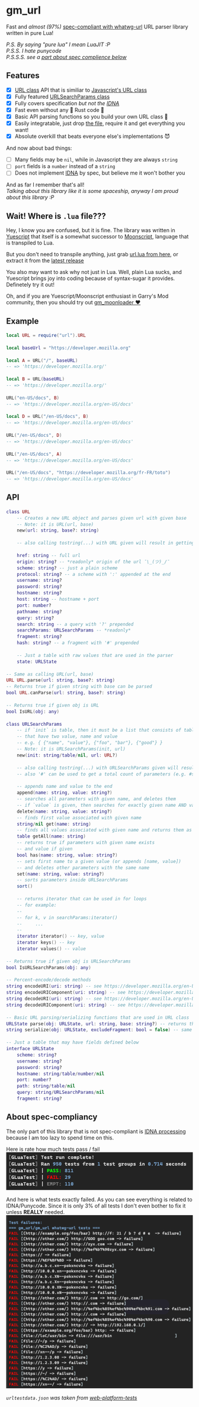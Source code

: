 # gm_url
Fast and *almost (97%)* [spec-compliant with whatwg-url](https://url.spec.whatwg.org/) URL parser library written in pure Lua! 

*P.S. By saying "pure lua" I mean LuaJIT :P*
<br>
*P.S.S. I hate punycode*
<br>
*P.S.S.S. see a [part about spec complience below](#about-spec-compliancy)*

## Features
- [x] [URL class](https://url.spec.whatwg.org/#url-class) API that is similiar to [Javascript's URL class](https://developer.mozilla.org/en-US/docs/Web/API/URL)
- [x] Fully featured [URLSearchParams class](https://url.spec.whatwg.org/#interface-urlsearchparams)
- [x] Fully covers specification *but not the [IDNA](https://www.unicode.org/reports/tr46/tr46-31.html)*
- [x] Fast even without any 🦀 Rust code 🚀
- [x] Basic API parsing functions so you build your own URL class 💪
- [x] Easily integratable, just drop [the file](url.yue), require it and get everything you want!
- [x] Absolute overkill that beats everyone else's implementations 😈

And now about bad things:
- [ ] Many fields may be `nil`, while in Javascript they are always `string`
- [ ] `port` fields is a `number` instead of a `string`
- [ ] Does not implement [IDNA](https://www.unicode.org/reports/tr46/tr46-31.html) by spec, but believe me it won't bother you

And as far I remember that's all!
<br>
*Talking about this library like it is some spaceship, anyway I am proud about this library :P*

## Wait! Where is `.lua` file???
Hey, I know you are confused, but it is fine. The library was written in [Yuescript](https://github.com/pigpigyyy/Yuescript)
that itself is a somewhat successor to [Moonscript](https://github.com/leafo/moonscript), language that is transpiled to Lua.

But you don't need to transpile anything, just grab [url.lua from here](https://github.com/Pika-Software/gm_url/blob/lua/url.lua), or extract it from the [latest release](https://github.com/Pika-Software/gm_url/releases/latest)

You also may want to ask why not just in Lua. Well, plain Lua sucks, and Yuescript brings joy into coding because of syntax-sugar
it provides. Definetely try it out!

Oh, and if you are Yuescript/Moonscript enthusiast in Garry's Mod community, then you should try out [gm_moonloader ❤️](https://github.com/Pika-Software/gm_moonloader)

## Example
```lua
local URL = require("url").URL

local baseUrl = "https://developer.mozilla.org"

local A = URL("/", baseURL)
-- => 'https://developer.mozilla.org/'

local B = URL(baseURL)
-- => 'https://developer.mozilla.org/'

URL("en-US/docs", B)
-- => 'https://developer.mozilla.org/en-US/docs'

local D = URL("/en-US/docs", B)
-- => 'https://developer.mozilla.org/en-US/docs'

URL("/en-US/docs", D)
-- => 'https://developer.mozilla.org/en-US/docs'

URL("/en-US/docs", A)
-- => 'https://developer.mozilla.org/en-US/docs'

URL("/en-US/docs", "https://developer.mozilla.org/fr-FR/toto")
-- => 'https://developer.mozilla.org/en-US/docs'
```

## API
```lua
class URL
    -- Creates a new URL object and parses given url with given base
    -- Note: it is URL(url, base)
    new(url: string, base?: string)
    
    -- also calling tostring(...) with URL given will result in getting full url (aka .href)

    href: string -- full url
    origin: string? -- *readonly* origin of the url ¯\_(ツ)_/¯
    scheme: string? -- just a plain scheme
    protocol: string? -- a scheme with ':' appended at the end
    username: string?
    password: string?
    hostname: string?
    host: string -- hostname + port
    port: number?
    pathname: string?
    query: string?
    search: string -- a query with '?' prepended
    searchParams: URLSearchParams -- *readonly*
    fragment: string?
    hash: string? -- a fragment with '#' prepended

    -- Just a table with raw values that are used in the parser
    state: URLState

-- Same as calling URL(url, base)
URL URL.parse(url: string, base?: string)
-- Returns true if given string with base can be parsed
bool URL.canParse(url: string, base?: string)

-- Returns true if given obj is URL
bool IsURL(obj: any)

class URLSearchParams
    -- if `init` is table, then it must be a list that consists of tables 
    -- that have two value, name and value
    -- e.g. { {"name", "value"}, {"foo", "bar"}, {"good"} }
    -- Note: it is URLSearchParams(init, url)
    new(init: string/table/nil, url: URL?)

    -- also calling tostring(...) with URLSearchParams given will result in getting serialized query
    -- also '#' can be used to get a total count of parameters (e.g. #searchParams)

    -- appends name and value to the end
    append(name: string, value: string?)
    -- searches all parameters with given name, and deletes them
    -- if `value` is given, then searches for exactly given name AND value
    delete(name: string, value: string?)
    -- finds first value associated with given name
    string/nil get(name: string)
    -- finds all values associated with given name and returns them as list
    table getAll(name: string)
    -- returns true if parameters with given name exists
    -- and value if given
    bool has(name: string, value: string?)
    -- sets first name to a given value (or appends [name, value])
    -- and deletes other parameters with the same name
    set(name: string, value: string?)
    -- sorts parameters inside URLSearchParams
    sort() 

    -- returns iterator that can be used in for loops
    -- for example:
    --
    -- for k, v in searchParams:iterator()
    --     ...
    --
    iterator iterator() -- key, value
    iterator keys() -- key
    iterator values() -- value

-- Returns true if given obj is URLSearchParams
bool IsURLSearchParams(obj: any)

-- Percent-encode/decode methods 
string encodeURI(uri: string) -- see https://developer.mozilla.org/en-US/docs/Web/JavaScript/Reference/Global_Objects/encodeURI
string encodeURIComponent(uri: string) -- see https://developer.mozilla.org/en-US/docs/Web/JavaScript/Reference/Global_Objects/encodeURIComponent
string decodeURI(uri: string) -- see https://developer.mozilla.org/en-US/docs/Web/JavaScript/Reference/Global_Objects/decodeURI
string decodeURIComponent(uri: string) -- see https://developer.mozilla.org/en-US/docs/Web/JavaScript/Reference/Global_Objects/decodeURIComponent

-- Basic URL parsing/serializing functions that are used in URL class
URLState parse(obj: URLState, url: string, base: string?) -- returns the same obj that it was given
string serialize(obj: URLState, excludeFragment: bool = false) -- same as URL.href

-- Just a table that may have fields defined below
interface URLState
    scheme: string?
    username: string?
    password: string?
    hostname: string/table/number/nil
    port: number?
    path: string/table/nil
    query: string/URLSearchParams/nil
    fragment: string?
```

## About spec-compliancy
The only part of this library that is not spec-compliant is [IDNA processing](https://www.unicode.org/reports/tr46/tr46-31.html) because I am too lazy to spend time on this.


Here is rate how much tests pass / fail
![](screenshots/test-pass-fail.png)

And here is what tests exactly failed. As you can see everything is related to IDNA/Punycode. 
Since it is only 3% of all tests I don't even bother to fix it unless **REALLY** needed.
![](screenshots/failed-tests.png)

*`urltestdata.json` was taken from [web-platform-tests](https://github.com/web-platform-tests/wpt/tree/master/url/resources)*
